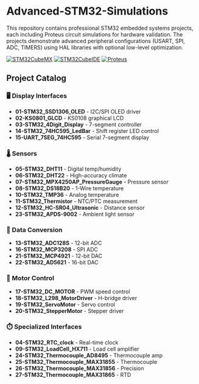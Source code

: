 # Advanced-STM32-Simulations

This repository contains professional STM32 embedded systems projects, each including Proteus circuit simulations for hardware validation. The projects demonstrate advanced peripheral configurations (USART, SPI, ADC, TIMERS) using HAL libraries with optional low-level optimization.

[![STM32CubeMX](https://img.shields.io/badge/STM32CubeMX-6.8.0-blue)](https://www.st.com/en/development-tools/stm32cubemx.html)
[![STM32CubeIDE](https://img.shields.io/badge/STM32CubeIDE-1.12.0-blue)](https://www.st.com/en/development-tools/stm32cubeide.html)
[![Proteus](https://img.shields.io/badge/Proteus-8.13-green)](https://www.labcenter.com/)

## Project Catalog

### 🖥️ Display Interfaces
- **01-STM32_SSD1306_OLED** - I2C/SPI OLED driver
- **02-KS0801_GLCD** - KS0108 graphical LCD
- **03-STM32_4Digit_Display** - 7-segment controller
- **14-STM32_74HC595_LedBar** - Shift register LED control
- **15-UART_7SEG_74HC595** - Serial 7-segment display

### 🌡️ Sensors
- **05-STM32_DHT11** - Digital temp/humidity
- **06-STM32_DHT22** - High-accuracy climate
- **07-STM32_MPX4250AP_PressureGauge** - Pressure sensor
- **08-STM32_DS18B20** - 1-Wire temperature
- **10-STM32_TMP36** - Analog temperature
- **11-STM32_Thermistor** - NTC/PTC measurement
- **12-STM32_HC-SR04_Ultrasonic** - Distance sensor
- **23-STM32_APDS-9002** - Ambient light sensor

### 🔌 Data Conversion
- **13-STM32_ADC128S** - 12-bit ADC
- **16-STM32_MCP3208** - SPI ADC
- **21-STM32_MCP4921** - 12-bit DAC
- **22-STM32_AD5621** - 16-bit DAC

### 🚗 Motor Control
- **17-STM32_DC_MOTOR** - PWM speed control
- **18-STM32_L298_MotorDriver** - H-bridge driver
- **19-STM32_ServoMotor** - Servo control
- **20-STM32_StepperMotor** - Stepper driver

### ⏱️ Specialized Interfaces
- **04-STM32_RTC_clock** - Real-time clock
- **09-STM32_LoadCell_HX711** - Load cell amplifier
- **24-STM32_Thermocouple_AD8495** - Thermocouple amp
- **25-STM32_Thermocouple_MAX31855** - Thermocouple
- **26-STM32_Thermocouple_MAX31856** - Precision
- **27-STM32_Thermocouple_MAX31865** - RTD

